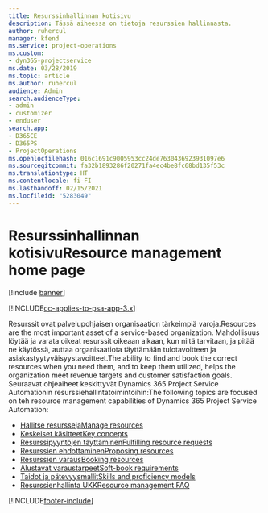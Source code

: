 ```yaml
---
title: Resurssinhallinnan kotisivu
description: Tässä aiheessa on tietoja resurssien hallinnasta.
author: ruhercul
manager: kfend
ms.service: project-operations
ms.custom:
- dyn365-projectservice
ms.date: 03/28/2019
ms.topic: article
ms.author: ruhercul
audience: Admin
search.audienceType:
- admin
- customizer
- enduser
search.app:
- D365CE
- D365PS
- ProjectOperations
ms.openlocfilehash: 016c1691c9005953cc24de7630436923931097e6
ms.sourcegitcommit: fa32b1893286f20271fa4ec4be8fc68bd135f53c
ms.translationtype: HT
ms.contentlocale: fi-FI
ms.lasthandoff: 02/15/2021
ms.locfileid: "5283049"
---
```

# <a name="resource-management-home-page"></a><span data-ttu-id="8907d-103">Resurssinhallinnan kotisivu</span><span class="sxs-lookup"><span data-stu-id="8907d-103">Resource management home page</span></span>

[!include [banner](../includes/psa-now-project-operations.md)]

[!INCLUDE[cc-applies-to-psa-app-3.x](../includes/cc-applies-to-psa-app-3x.md)]

<span data-ttu-id="8907d-104">Resurssit ovat palvelupohjaisen organisaation tärkeimpiä varoja.</span><span class="sxs-lookup"><span data-stu-id="8907d-104">Resources are the most important asset of a service-based organization.</span></span> <span data-ttu-id="8907d-105">Mahdollisuus löytää ja varata oikeat resurssit oikeaan aikaan, kun niitä tarvitaan, ja pitää ne käytössä, auttaa organisaatiota täyttämään tulotavoitteen ja asiakastyytyväisyystavoitteet.</span><span class="sxs-lookup"><span data-stu-id="8907d-105">The ability to find and book the correct resources when you need them, and to keep them utilized, helps the organization meet revenue targets and customer satisfaction goals.</span></span> <span data-ttu-id="8907d-106">Seuraavat ohjeaiheet keskittyvät Dynamics 365 Project Service Automationin resurssiehallintatoimintoihin:</span><span class="sxs-lookup"><span data-stu-id="8907d-106">The following topics are focused on teh resource management capabilities of Dynamics 365 Project Service Automation:</span></span>

- [<span data-ttu-id="8907d-107">Hallitse resursseja</span><span class="sxs-lookup"><span data-stu-id="8907d-107">Manage resources</span></span>](manage-resources.md)
- [<span data-ttu-id="8907d-108">Keskeiset käsitteet</span><span class="sxs-lookup"><span data-stu-id="8907d-108">Key concepts</span></span>](reports-key-concepts.md)
- [<span data-ttu-id="8907d-109">Resurssipyyntöjen täyttäminen</span><span class="sxs-lookup"><span data-stu-id="8907d-109">Fulfilling resource requests</span></span>](resource-management-fulfill-requests.md)
- [<span data-ttu-id="8907d-110">Resurssien ehdottaminen</span><span class="sxs-lookup"><span data-stu-id="8907d-110">Proposing resources</span></span>](resource-management-propose-resources.md)
- [<span data-ttu-id="8907d-111">Resurssien varaus</span><span class="sxs-lookup"><span data-stu-id="8907d-111">Booking resources</span></span>](resource-management-book-resources-scheduleboard.md)
- [<span data-ttu-id="8907d-112">Alustavat varaustarpeet</span><span class="sxs-lookup"><span data-stu-id="8907d-112">Soft-book requirements</span></span>](resource-management-softbook-requirements.md)
- [<span data-ttu-id="8907d-113">Taidot ja pätevyysmallit</span><span class="sxs-lookup"><span data-stu-id="8907d-113">Skills and proficiency models</span></span>](resource-management-skills-proficiency.md)
- [<span data-ttu-id="8907d-114">Resurssienhallinta UKK</span><span class="sxs-lookup"><span data-stu-id="8907d-114">Resource management FAQ</span></span>](resource-management-faq.md)


[!INCLUDE[footer-include](../includes/footer-banner.md)]